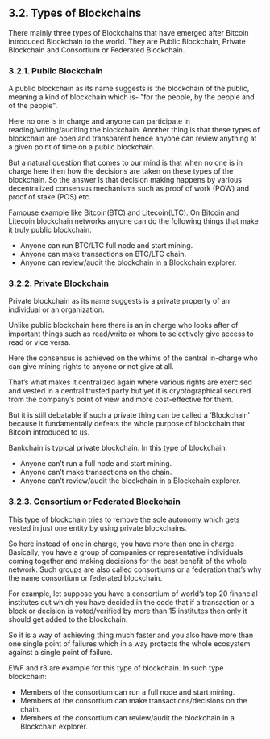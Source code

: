 ## 3.2. Types of Blockchains
There mainly three types of Blockchains that have emerged after Bitcoin introduced Blockchain to the world. They are Public Blockchain, Private Blockchain and Consortium or Federated Blockchain.
### 3.2.1. Public Blockchain
A public blockchain as its name suggests is the blockchain of the public, meaning a kind of blockchain which is- "for the people, by the people and of the people".

Here no one is in charge and anyone can participate in reading/writing/auditing the blockchain. Another thing is that these types of blockchain are open and transparent hence anyone can review anything at a given point of time on a public blockchain.

But a natural question that comes to our mind is that when no one is in charge here then how the decisions are taken on these types of the blockchain. So the answer is that decision making happens by various decentralized consensus mechanisms such as proof of work (POW) and proof of stake (POS) etc.

Famouse example like Bitcoin(BTC) and Litecoin(LTC). On Bitcoin and Litecoin blockchain networks anyone can do the following things that make it truly public blockchain.
- Anyone can run BTC/LTC full node and start mining.
- Anyone can make transactions on BTC/LTC chain.
- Anyone can review/audit the blockchain in a Blockchain explorer.

### 3.2.2. Private Blockchain
Private blockchain as its name suggests is a private property of an individual or an organization.

Unlike public blockchain here there is an in charge who looks after of important things such as read/write or whom to selectively give access to read or vice versa.

Here the consensus is achieved on the whims of the central in-charge who can give mining rights to anyone or not give at all.

That’s what makes it centralized again where various rights are exercised and vested in a central trusted party but yet it is cryptographical secured from the company’s point of view and more cost-effective for them.

But it is still debatable if such a private thing can be called a ‘Blockchain’ because it fundamentally defeats the whole purpose of blockchain that Bitcoin introduced to us.

Bankchain is typical private blockchain. In this type of blockchain:
- Anyone can’t run a full node and start mining.
- Anyone can’t make transactions on the chain.
- Anyone can’t review/audit the blockchain in a Blockchain explorer.

### 3.2.3. Consortium or Federated Blockchain
This type of blockchain tries to remove the sole autonomy which gets vested in just one entity by using private blockchains.

So here instead of one in charge, you have more than one in charge. Basically, you have a group of companies or representative individuals coming together and making decisions for the best benefit of the whole network. Such groups are also called consortiums or a federation that’s why the name consortium or federated blockchain.

For example, let suppose you have a consortium of world’s top 20 financial institutes out which you have decided in the code that if a transaction or a block or decision is voted/verified by more than 15 institutes then only it should get added to the blockchain.

So it is a way of achieving thing much faster and you also have more than one single point of failures which in a way protects the whole ecosystem against a single point of failure.

EWF and r3 are example for this type of blockchain. In such type blockchain:
- Members of the consortium can run a full node and start mining.
- Members of the consortium can make transactions/decisions on the chain.
- Members of the consortium can review/audit the blockchain in a Blockchain explorer.
